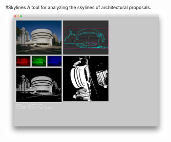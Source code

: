 #Skylines
A tool for analyzing the skylines of architectural proposals.
![screenshot](doc/screenshot.png)